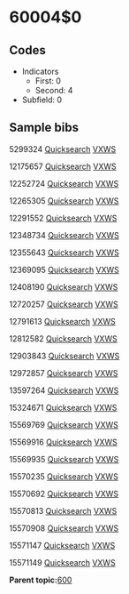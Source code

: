 # 60004$0

## Codes

-   Indicators
    -   First: 0
    -   Second: 4
-   Subfield: 0

## Sample bibs

5299324 [Quicksearch](https://search.library.yale.edu/catalog/5299324) [VXWS](http://prodorbis.library.yale.edu:7014/vxws/GetHoldingsService?bibId=5299324)

12175657 [Quicksearch](https://search.library.yale.edu/catalog/12175657) [VXWS](http://prodorbis.library.yale.edu:7014/vxws/GetHoldingsService?bibId=12175657)

12252724 [Quicksearch](https://search.library.yale.edu/catalog/12252724) [VXWS](http://prodorbis.library.yale.edu:7014/vxws/GetHoldingsService?bibId=12252724)

12265305 [Quicksearch](https://search.library.yale.edu/catalog/12265305) [VXWS](http://prodorbis.library.yale.edu:7014/vxws/GetHoldingsService?bibId=12265305)

12291552 [Quicksearch](https://search.library.yale.edu/catalog/12291552) [VXWS](http://prodorbis.library.yale.edu:7014/vxws/GetHoldingsService?bibId=12291552)

12348734 [Quicksearch](https://search.library.yale.edu/catalog/12348734) [VXWS](http://prodorbis.library.yale.edu:7014/vxws/GetHoldingsService?bibId=12348734)

12355643 [Quicksearch](https://search.library.yale.edu/catalog/12355643) [VXWS](http://prodorbis.library.yale.edu:7014/vxws/GetHoldingsService?bibId=12355643)

12369095 [Quicksearch](https://search.library.yale.edu/catalog/12369095) [VXWS](http://prodorbis.library.yale.edu:7014/vxws/GetHoldingsService?bibId=12369095)

12408190 [Quicksearch](https://search.library.yale.edu/catalog/12408190) [VXWS](http://prodorbis.library.yale.edu:7014/vxws/GetHoldingsService?bibId=12408190)

12720257 [Quicksearch](https://search.library.yale.edu/catalog/12720257) [VXWS](http://prodorbis.library.yale.edu:7014/vxws/GetHoldingsService?bibId=12720257)

12791613 [Quicksearch](https://search.library.yale.edu/catalog/12791613) [VXWS](http://prodorbis.library.yale.edu:7014/vxws/GetHoldingsService?bibId=12791613)

12812582 [Quicksearch](https://search.library.yale.edu/catalog/12812582) [VXWS](http://prodorbis.library.yale.edu:7014/vxws/GetHoldingsService?bibId=12812582)

12903843 [Quicksearch](https://search.library.yale.edu/catalog/12903843) [VXWS](http://prodorbis.library.yale.edu:7014/vxws/GetHoldingsService?bibId=12903843)

12972857 [Quicksearch](https://search.library.yale.edu/catalog/12972857) [VXWS](http://prodorbis.library.yale.edu:7014/vxws/GetHoldingsService?bibId=12972857)

13597264 [Quicksearch](https://search.library.yale.edu/catalog/13597264) [VXWS](http://prodorbis.library.yale.edu:7014/vxws/GetHoldingsService?bibId=13597264)

15324671 [Quicksearch](https://search.library.yale.edu/catalog/15324671) [VXWS](http://prodorbis.library.yale.edu:7014/vxws/GetHoldingsService?bibId=15324671)

15569769 [Quicksearch](https://search.library.yale.edu/catalog/15569769) [VXWS](http://prodorbis.library.yale.edu:7014/vxws/GetHoldingsService?bibId=15569769)

15569916 [Quicksearch](https://search.library.yale.edu/catalog/15569916) [VXWS](http://prodorbis.library.yale.edu:7014/vxws/GetHoldingsService?bibId=15569916)

15569935 [Quicksearch](https://search.library.yale.edu/catalog/15569935) [VXWS](http://prodorbis.library.yale.edu:7014/vxws/GetHoldingsService?bibId=15569935)

15570235 [Quicksearch](https://search.library.yale.edu/catalog/15570235) [VXWS](http://prodorbis.library.yale.edu:7014/vxws/GetHoldingsService?bibId=15570235)

15570692 [Quicksearch](https://search.library.yale.edu/catalog/15570692) [VXWS](http://prodorbis.library.yale.edu:7014/vxws/GetHoldingsService?bibId=15570692)

15570813 [Quicksearch](https://search.library.yale.edu/catalog/15570813) [VXWS](http://prodorbis.library.yale.edu:7014/vxws/GetHoldingsService?bibId=15570813)

15570908 [Quicksearch](https://search.library.yale.edu/catalog/15570908) [VXWS](http://prodorbis.library.yale.edu:7014/vxws/GetHoldingsService?bibId=15570908)

15571147 [Quicksearch](https://search.library.yale.edu/catalog/15571147) [VXWS](http://prodorbis.library.yale.edu:7014/vxws/GetHoldingsService?bibId=15571147)

15571149 [Quicksearch](https://search.library.yale.edu/catalog/15571149) [VXWS](http://prodorbis.library.yale.edu:7014/vxws/GetHoldingsService?bibId=15571149)

**Parent topic:**[600](../../tags/600/600.md)

